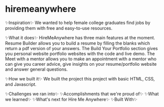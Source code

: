 # hiremeanywhere

✨Inspiration✨
We wanted to help female college graduates find jobs by providing them with free and easy-to-use resources.

✨What it does✨
HireMeAnywhere has three main features at the moment. Resume Builder allows you to build a resume by filling the blanks which return a pdf version of your answers. The Build Your Portfolio section gives you personal website portfolio websites with the code and live demo. The Meet with a mentor allows you to make an appointment with a mentor who can give you career advice, give insights on your resume/portfolio website and answer general questions.

✨How we built it✨
We built the project this project with basic HTML, CSS, and Javascript.

✨Challenges we ran into✨
✨Accomplishments that we're proud of✨
✨What we learned✨
✨What's next for Hire Me Anywhere✨
✨Built With✨
